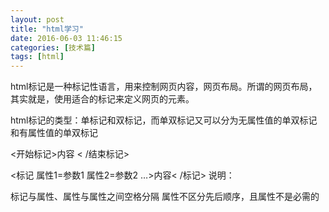 ```yaml
---
layout: post
title: "html学习"
date: 2016-06-03 11:46:15
categories: [技术篇]
tags: [html]
---
```

html标记是一种标记性语言，用来控制网页内容，网页布局。所谓的网页布局，其实就是，使用适合的标记来定义网页的元素。 

html标记的类型：单标记和双标记，而单双标记又可以分为无属性值的单双标记和有属性值的单双标记

<开始标记>内容 < /结束标记>

<标记 属性1=参数1 属性2=参数2 …>内容< /标记> 
说明：

标记与属性、属性与属性之间空格分隔
属性不区分先后顺序，且属性不是必需的